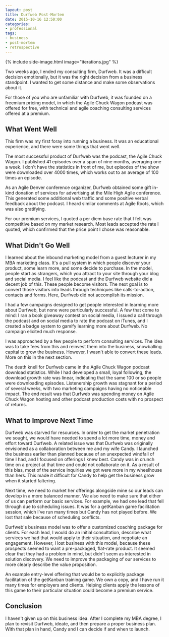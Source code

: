 ```yaml
---
layout: post
title: Durfweb Post-Mortem
date: 2015-10-16 12:50:00
categories:
- professional
tags:
- business
- post-mortem
- retrospective
---
```


{% include side-image.html image="iterations.jpg" %}

Two weeks ago, I ended my consulting firm, Durfweb. It was a difficult decision
emotionally, but it was the right decision from a business standpoint. I wanted
to get some distance and make some observations about it.

For those of you who are unfamiliar with Durfweb, it was founded on a freemium
pricing model, in which the Agile Chuck Wagon podcast was offered for free, with
technical and agile coaching consulting services offered at a premium.

## What Went Well

This firm was my first foray into running a business. It was an educational
experience, and there were some things that went well.

The most successful product of Durfweb was the podcast, the Agile Chuck Wagon. I
published 41 episodes over a span of nine months, averaging one a week. I don't
have the statistics in front of me, but episodes of the show were downloaded
over 4000 times, which works out to an average of 100 times an episode.

As an Agile Denver conference organizer, Durfweb obtained some gift in-kind
donation of services for advertising at the Mile High Agile conference. This
generated some additional web traffic and some positive verbal feedback about
the podcast. I heard similar comments at Agile Roots, which was also gratifying.

For our premium services, I quoted a per diem base rate that I felt was
competitive based on my market research. Most leads accepted the rate I quoted,
which confirmed that the price point I chose was reasonable.

## What Didn't Go Well

I learned about the inbound marketing model from a guest lecturer in my MBA
marketing class. It's a pull system in which people discover your product, some
learn more, and some decide to purchase. In the model, people start as
strangers, which you attract to your site through your blog and social media. I
feel like the podcast and the Durfweb website did a decent job of this. These
people become visitors. The next goal is to convert those visitors into leads
through techniques like calls-to-action, contacts and forms. Here, Durfweb did
not accomplish its mission.

I had a few campaigns designed to get people interested in learning more about
Durfweb, but none were particularly successful. A few that come to mind: I ran a
book giveaway contest on social media, I issued a call through the podcast and
on social media to rate the podcast on iTunes, and I created a badge system to
gamify learning more about Durfweb. No campaign elicited much response.

I was approached by a few people to perform consulting services. The idea was to
take fees from this and reinvest them into the business, snowballing capital to
grow the business. However, I wasn't able to convert these leads. More on this
in the next section.

The death knell for Durfweb came in the Agile Chuck Wagon podcast download
statistics. While I had developed a small, loyal following, the download growth
rate was linear, indicating that the same 100 or so people were downloading
episodes. Listenership growth was stagnant for a period of several weeks, with
two marketing campaigns having no noticeable impact. The end result was that
Durfweb was spending money on Agile Chuck Wagon hosting and other podcast
production costs with no prospect of returns.

## What to Improve Next Time

Durfweb was starved for resources. In order to get the market penetration we
sought, we would have needed to spend a lot more time, money and effort toward
Durfweb. A related issue was that Durfweb was originally envisioned as a
collaboration between me and my wife Candy. I launched the business earlier than
planned because of an unexpected windfall of time I had, and I focused on
offerings I knew best. Candy was in crunch time on a project at that time and
could not collaborate on it. As a result of this bias, most of the service
inquiries we got were more in my wheelhouse than hers. This made it difficult
for Candy to help get the business grow when it started faltering.

Next time, we need to market her offerings alongside mine so our leads can
develop in a more balanced manner. We also need to make sure that either of us
can perform our basic services. For example, we had one lead that fell through
due to scheduling issues. It was for a getKanban game facilitation session,
which I've run many times but Candy has not played before. We lost that sale
because of scheduling conflicts.

Durfweb's business model was to offer a customized coaching package for clients.
For each lead, I would do an initial consultation, describe what services we had
that would apply to their situation, and negotiate an engagement. However, I
lost business with this model, because these prospects seemed to want a
pre-packaged, flat-rate product. It seemed clear that they had a problem in
mind, but didn't seem as interested in solution discovery. We need to improve
the packaging of our services to more clearly describe the value proposition.

An example entry-level offering that would be to explicitly package facilitation
of the getKanban training game. We own a copy, and I have run it many times for
employers and clients. Helping clients apply the lessons of this game to their
particular situation could become a premium service.

## Conclusion

I haven't given up on this business idea. After I complete my MBA degree, I plan
to revisit Durfweb, ideate, and then prepare a proper business plan. With that
plan in hand, Candy and I can decide if and when to launch.
